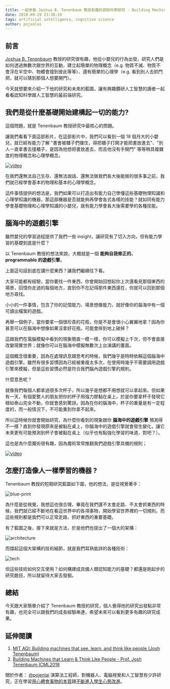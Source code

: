 ```yaml
---
title: 一起來看 Joshua B. Tenenbaum 教授有趣的認知科學研究 - Building Machines that Learn and Think Like People
date: 2018-09-29 23:38:19
tags: artificial intelligence, cognitive science
author: pojenlai
---
```


## 前言

[Joshua B. Tenenbaum](https://scholar.google.com.tw/citations?hl=zh-TW&user=rRJ9wTJMUB8C&view_op=list_works&sortby=pubdate) 教授的研究很有趣，他從小嬰兒的行為出發，研究人們是如何透過無數次跟世界的互動，建立起簡單的物理概念（e.g. 物質不滅、物質不會浮在半空中、物體會撞到彼此等等）、還有簡單的心理學（e.g. 看到別人去抓門把，就可以猜到那個人想要開門）。

今天就想要來介紹一下他的研究和未來的藍圖，讓有興趣鑽研人工智慧的讀者一起看看認知科學跟人工智慧的最前端研究。

## 我們是從什麼基礎開始建構起一切的能力?

這個問題，就是 Tenenbaum 教授研究中最核心的問題。

讓我們看看下面這部影片，在這部影片中，我們可以看到一個 18 個月大的小嬰兒，就已經有能力了解 "書會被櫃子們擋住，得把櫃子打開才能把書放進去"、"別人一直拿書去撞櫃子，是因為他想把書放進去，而且他沒有手開門" 等等稍具複雜度的物理概念和心理學概念。

[![video](https://img.youtube.com/vi/Z-eU5xZW7cU/0.jpg)](https://www.youtube.com/watch?v=Z-eU5xZW7cU)

在我們還無法自己生存、還無法說話、還無法做我們長大後能做的很多事之前，我們就已經學會基本的物理和基本的心理學概念。

這件事情提供的想法是，我們如果可以打造出有能力自己學懂這些基礎物理知識和心理學知識的機器，那這部機器是否就能夠再學會各式各樣的技能？就如同有能力學會基礎物理和心理學知識的小嬰兒，就有能力學會長大後需要學的各種技能。

## 腦海中的遊戲引擎

雖然嬰兒的學習過程提供了我們一些 insight，讓研究有了切入方向，但有能力學習的基礎到底是什麼？

以 Tenenbaum 教授的想法來說，大概就是一個 **能夠自我修正的、programmable 的遊戲引擎**。

上面這句話到底在講什麼東西？讓我們繼續往下看。

大家可能都有經驗，當你要找一件東西，你會開始回想起你上次還看見那個東西的場景，回憶你走過的每個地方，直到你不在記得那件東西還在，你就可以回到那個地方尋找。

小小的一件事情，包含了你的記憶能力、場景想像能力，就好像你的腦海中有一個可讀出檔案的遊戲。

再舉一個例子，當你要拿一個很珍貴的花瓶，你是不是會很小心翼翼地拿？因為你甚至可以在腦海中想像如果沒拿好花瓶，可能會摔到地上破掉？

這跟我們在電腦模擬中看到的現象簡直一模一樣，你可以模擬上千次，但不會直接改變現實世界；就像你可以在腦海中模擬無數次上台演講的畫面。

這個概念很重要，因為在處理訊息跟思考的時候，我們幾乎是時時依賴這個腦海中遊戲引擎。雖然有很多習慣因為已經被重複太多次，在使用時幾乎不需要調用遊戲引擎來模擬，但是這些習慣必然是符合我們腦內遊戲引擎的規則。

什麼意思呢？

就像我們每個人都拿過很多次杯子，所以幾乎是想都不用想就可以拿起來。但如果有一天，有個愛整人的朋友把你的杯子用強力膠黏在桌上，於是你要拿杯子發現它穩如泰山完全不動，你就會感到驚訝。因為在你的腦海中，杯子的重量是有一定程度的，而一般情況下，不可能重到你拿不起來。

所以這時候你就會開始研究，為什麼你看到的現象跟你 **腦海中的遊戲引擎** 預測得不一樣？直到你發現原來是被黏在桌上，你腦海中的遊戲引擎就會發生變化，讓它未來更有可能預測到杯子會被黏在桌上（似乎也有點強化學習的味道，對吧？）。

這也是為什麼魔術很有趣，因為魔術常常推翻我們遊戲引擎具備的規則；

[![video](https://img.youtube.com/vi/LFlstuiUQzo/0.jpg)](https://www.youtube.com/watch?v=LFlstuiUQzo)

## 怎麼打造像人一樣學習的機器 ?

Tenenbaum 教授的短期研究藍圖如下圖，他的想法，是從視覺著手：

![blue-print](https://i.imgur.com/yKcC8KS.jpg)

為什麼是從視覺，我想這也很合理，畢竟在我們還不太會走路、不太會抓東西的時候，我們就已經不斷地在看這世界中的各項事物，開始學習世界裡的一切規則，而這些規則都是我們可以正常走路、抓好東西的重要基礎。

有了藍圖之後，接下來就是方法，於是他們也提出了一個大的架構：

![architecture](https://i.imgur.com/YUehkv5.jpg)

而撐起這個大架構的技術細節，就是我們耳熟能詳的各種技術：

![tech](https://i.imgur.com/8OvUB6y.jpg)

但這些技術如何交互使用？如何構建成具備人類認知能力的基礎？都還是剛起步的研究題目，所以就留待大家去發掘。

## 總結

今天跟大家簡單介紹了 Tenenbaum 教授的研究，個人覺得他的研究出發點非常有趣，也完全可以跟我們的成長經驗串連，希望未來可以看到更多有趣的研究成果。

## 延伸閱讀

1. [MIT AGI: Building machines that see, learn, and think like people (Josh Tenenbaum)](https://www.youtube.com/watch?v=7ROelYvo8f0)
2. [Building Machines that Learn & Think Like People - Prof. Josh Tenenbaum ICML2018](https://www.youtube.com/watch?v=RB78vRUO6X8)

關於作者：
[@pojenlai](https://pojenlai.wordpress.com/) 演算法工程師，對機器人、電腦視覺和人工智慧有少許研究，正在學習[用心體會事物的本質](https://buzzorange.com/techorange/2017/07/10/elon-musk-first-principle/)跟[不斷進入學生心態改進](https://www.ted.com/talks/eduardo_briceno_how_to_get_better_at_the_things_you_care_about)。
